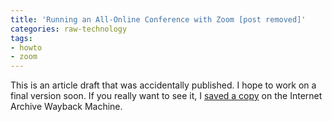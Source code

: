 ```yaml
---
title: 'Running an All-Online Conference with Zoom [post removed]'
categories: raw-technology
tags:
- howto
- zoom
---
```

This is an article draft that was accidentally published.
I hope to work on a final version soon.
If you really want to see it, I [saved a copy](https://web.archive.org/web/20201021145034/https://dltj.org/article/all-online-conference-zoom/) on the Internet Archive Wayback Machine.